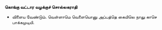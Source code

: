 **கொங்கு வட்டார வழக்குச் சொல்லகராதி**
- விளைய வேண்டும். வெள்ளாமெ வெளையொனு அப்பத்தெ கையிலெ நாலு காசெ பாக்கமுடியி.

